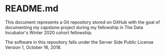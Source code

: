 # README.md

This document represents a Git repository stored on GitHub with the goal of 
documenting my capstone project during my fellowship in The Data Incubator's 
Winter 2020 cohort fellowship. 

The software in this repository falls under the Server Side Public License 
Version 1, October 16, 2018. 
